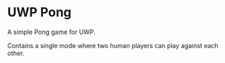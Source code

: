 # UWP Pong
A simple Pong game for UWP.

Contains a single mode where two human players can play against each other.
